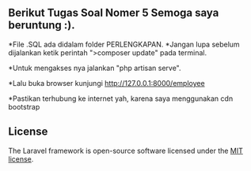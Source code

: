 ## Berikut Tugas Soal Nomer 5 Semoga saya beruntung :).

*File .SQL ada didalam folder PERLENGKAPAN.
*Jangan lupa sebelum dijalankan ketik perintah ">composer update" pada terminal.

*Untuk mengakses nya jalankan "php artisan serve".

*Lalu buka browser kunjungi http://127.0.0.1:8000/employee

*Pastikan terhubung ke internet yah, karena saya menggunakan cdn bootstrap


## License

The Laravel framework is open-source software licensed under the [MIT license](https://opensource.org/licenses/MIT).
